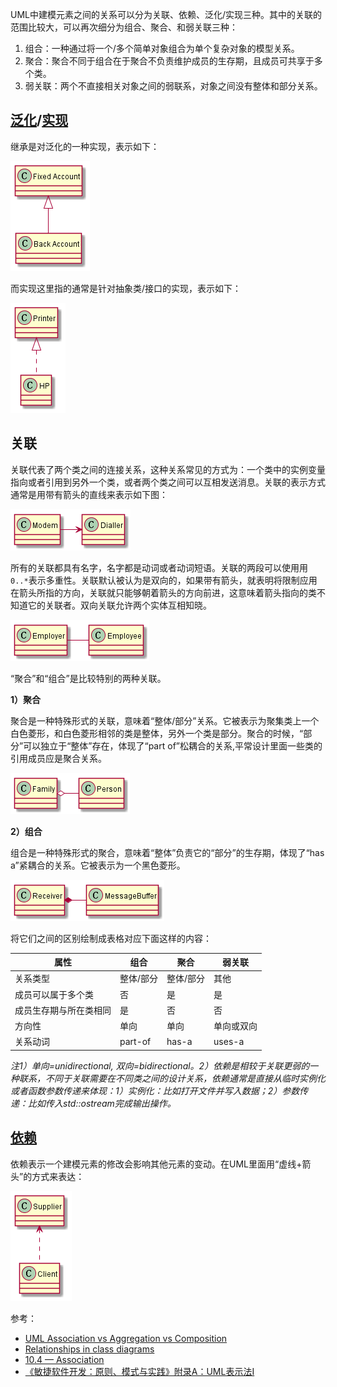 UML中建模元素之间的关系可以分为关联、依赖、泛化/实现三种。其中的关联的范围比较大，可以再次细分为组合、聚合、和弱关联三种：

1. 组合：一种通过将一个/多个简单对象组合为单个复杂对象的模型关系。
2. 聚合：聚合不同于组合在于聚合不负责维护成员的生存期，且成员可共享于多个类。
3. 弱关联：两个不直接相关对象之间的弱联系，对象之间没有整体和部分关系。


## [泛化](https://www.ibm.com/docs/en/SS8PJ7_9.7.0/com.ibm.xtools.modeler.doc/topics/cgeneral.html)/[实现](https://www.ibm.com/docs/en/rational-soft-arch/9.7.0?topic=diagrams-realization-relationships)

继承是对泛化的一种实现，表示如下：

![](./inheritance.png)

而实现这里指的通常是针对抽象类/接口的实现，表示如下：

![](./realization.png)


## 关联

关联代表了两个类之间的连接关系，这种关系常见的方式为：一个类中的实例变量指向或者引用到另外一个类，或者两个类之间可以互相发送消息。关联的表示方式通常是用带有箭头的直线来表示如下图：

![](./association_one_way.png)

所有的关联都具有名字，名字都是动词或者动词短语。关联的两段可以使用用`0..*`表示多重性。关联默认被认为是双向的，如果带有箭头，就表明将限制应用在箭头所指的方向，关联就只能够朝着箭头的方向前进，这意味着箭头指向的类不知道它的关联者。双向关联允许两个实体互相知晓。

![](./association_two_way.png)

“聚合”和“组合”是比较特别的两种关联。


**1）聚合**

聚合是一种特殊形式的关联，意味着“整体/部分”关系。它被表示为聚集类上一个白色菱形，和白色菱形相邻的类是整体，另外一个类是部分。聚合的时候，“部分”可以独立于“整体”存在，体现了“part of”松耦合的关系,平常设计里面一些类的引用成员应是聚合关系。

![](./aggregation.png)


**2）组合**

组合是一种特殊形式的聚合，意味着“整体”负责它的“部分”的生存期，体现了“has a”紧耦合的关系。它被表示为一个黑色菱形。

![](./composition.png)


将它们之间的区别绘制成表格对应下面这样的内容：

|属性|组合|聚合|弱关联|
|-|-|-|-|
|关系类型|整体/部分|整体/部分|其他|
|成员可以属于多个类|否|是|是|
|成员生存期与所在类相同|是|否|否|
|方向性|单向|单向|单向或双向|
|关系动词|part-of|has-a|uses-a|

*注1）单向=unidirectional, 双向=bidirectional。2）依赖是相较于关联更弱的一种联系，不同于关联需要在不同类之间的设计关系，依赖通常是直接从临时实例化或者函数参数传递来体现：1）实例化：比如打开文件并写入数据；2）参数传递：比如传入std::ostream完成输出操作。*


## [依赖](https://www.ibm.com/docs/en/rational-soft-arch/9.7.0?topic=diagrams-dependency-relationships)

依赖表示一个建模元素的修改会影响其他元素的变动。在UML里面用“虚线+箭头”的方式来表达：

![](./dependency.png)


参考：

- [UML Association vs Aggregation vs Composition](https://www.visual-paradigm.com/guide/uml-unified-modeling-language/uml-aggregation-vs-composition/)
- [Relationships in class diagrams](https://www.ibm.com/docs/en/rational-soft-arch/9.7.0?topic=diagrams-relationships-in-class)
- [10.4 — Association](https://www.learncpp.com/cpp-tutorial/10-4-association/)
- [《敏捷软件开发：原则、模式与实践》附录A：UML表示法I]()
